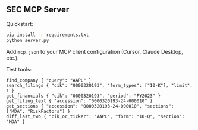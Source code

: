 ## SEC MCP Server

Quickstart:

```bash
pip install -r requirements.txt
python server.py
```

Add `mcp.json` to your MCP client configuration (Cursor, Claude Desktop, etc.).

Test tools:

```text
find_company { "query": "AAPL" }
search_filings { "cik": "0000320193", "form_types": ["10-K"], "limit": 1 }
get_financials { "cik": "0000320193", "period": "FY2023" }
get_filing_text { "accession": "0000320193-24-000010" }
get_sections { "accession": "0000320193-24-000010", "sections": ["MDA", "RiskFactors"] }
diff_last_two { "cik_or_ticker": "AAPL", "form": "10-Q", "section": "MDA" }
```



